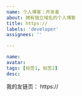 ```yaml
---
name: 个人博客：开发者
about: 拥有独立域名的个人博客
title: https://
labels: 'developer'
assignees: ''

---
```

<!-- 个人博客：开发者 -->
```yaml
name:
avatar:
tags: [标签1, 标签2]
desc:
```

<!-- 请添加 xaoxuu.com 到您的友链中，然后在下方写上您的友链页面链接： -->

我的友链页： https://

<!-- 如果您使用 issue 作为友链源，请下方写上 issue 仓库链接。 -->



<!-- end -->
